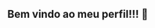 ## Bem vindo ao meu perfil!!! 👋

<!--
meu nome é sarah
- 🔭 estou estudando na alura
- 🌱 gosto de ler
- 👯 amo cozinhar, já pensei em fazer gastronomia
- 🤔 vou cursar psicologia
- 💬 a cor verde é a minha preferida
- 📫 adoro o ar livre, natureza, parques
- 😄 tenho 17 anos 
- ⚡ não tenho um bom humor
-->
